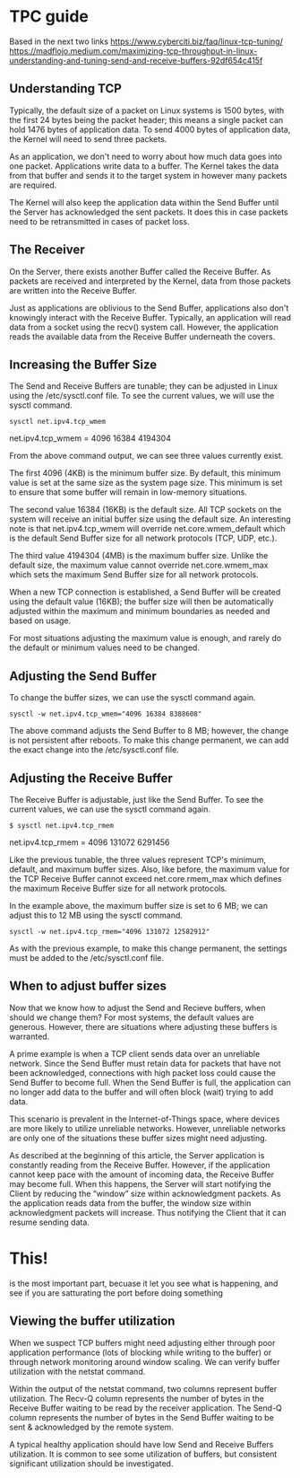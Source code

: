# TPC guide
Based in the next two links
https://www.cyberciti.biz/faq/linux-tcp-tuning/
https://madflojo.medium.com/maximizing-tcp-throughput-in-linux-understanding-and-tuning-send-and-receive-buffers-92df654c415f

## Understanding TCP

Typically, the default size of a packet on Linux systems is 1500 bytes, with the first 24 bytes being the packet header; this means a single packet can hold 1476 bytes of application data. To send 4000 bytes of application data, the Kernel will need to send three packets.

As an application, we don't need to worry about how much data goes into one packet. Applications write data to a buffer. The Kernel takes the data from that buffer and sends it to the target system in however many packets are required.

The Kernel will also keep the application data within the Send Buffer until the Server has acknowledged the sent packets. It does this in case packets need to be retransmitted in cases of packet loss.

## The Receiver

On the Server, there exists another Buffer called the Receive Buffer. As packets are received and interpreted by the Kernel, data from those packets are written into the Receive Buffer.

Just as applications are oblivious to the Send Buffer, applications also don't knowingly interact with the Receive Buffer. Typically, an application will read data from a socket using the recv() system call. However, the application reads the available data from the Receive Buffer underneath the covers.

## Increasing the Buffer Size

The Send and Receive Buffers are tunable; they can be adjusted in Linux using the /etc/sysctl.conf file. To see the current values, we will use the sysctl command.

`sysctl net.ipv4.tcp_wmem`

net.ipv4.tcp_wmem = 4096 16384 4194304

From the above command output, we can see three values currently exist.

The first 4096 (4KB) is the minimum buffer size. By default, this minimum value is set at the same size as the system page size. This minimum is set to ensure that some buffer will remain in low-memory situations.

The second value 16384 (16KB) is the default size. All TCP sockets on the system will receive an initial buffer size using the default size. An interesting note is that net.ipv4.tcp_wmem will override net.core.wmem_default which is the default Send Buffer size for all network protocols (TCP, UDP, etc.).

The third value 4194304 (4MB) is the maximum buffer size. Unlike the default size, the maximum value cannot override net.core.wmem_max which sets the maximum Send Buffer size for all network protocols.

When a new TCP connection is established, a Send Buffer will be created using the default value (16KB); the buffer size will then be automatically adjusted within the maximum and minimum boundaries as needed and based on usage.

For most situations adjusting the maximum value is enough, and rarely do the default or minimum values need to be changed.

## Adjusting the Send Buffer

To change the buffer sizes, we can use the sysctl command again.

`sysctl -w net.ipv4.tcp_wmem="4096 16384 8388608"`

The above command adjusts the Send Buffer to 8 MB; however, the change is not persistent after reboots. To make this change permanent, we can add the exact change into the /etc/sysctl.conf file.

## Adjusting the Receive Buffer

The Receive Buffer is adjustable, just like the Send Buffer. To see the current values, we can use the sysctl command again.

`$ sysctl net.ipv4.tcp_rmem`

net.ipv4.tcp_rmem = 4096 131072 6291456

Like the previous tunable, the three values represent TCP's minimum, default, and maximum buffer sizes. Also, like before, the maximum value for the TCP Receive Buffer cannot exceed net.core.rmem_max which defines the maximum Receive Buffer size for all network protocols.

In the example above, the maximum buffer size is set to 6 MB; we can adjust this to 12 MB using the sysctl command.

`sysctl -w net.ipv4.tcp_rmem="4096 131072 12582912"`

As with the previous example, to make this change permanent, the settings must be added to the /etc/sysctl.conf file.

## When to adjust buffer sizes

Now that we know how to adjust the Send and Recieve buffers, when should we change them? For most systems, the default values are generous. However, there are situations where adjusting these buffers is warranted.

A prime example is when a TCP client sends data over an unreliable network. Since the Send Buffer must retain data for packets that have not been acknowledged, connections with high packet loss could cause the Send Buffer to become full. When the Send Buffer is full, the application can no longer add data to the buffer and will often block (wait) trying to add data.

This scenario is prevalent in the Internet-of-Things space, where devices are more likely to utilize unreliable networks. However, unreliable networks are only one of the situations these buffer sizes might need adjusting.

As described at the beginning of this article, the Server application is constantly reading from the Receive Buffer. However, if the application cannot keep pace with the amount of incoming data, the Receive Buffer may become full. When this happens, the Server will start notifying the Client by reducing the “window” size within acknowledgment packets. As the application reads data from the buffer, the window size within acknowledgment packets will increase. Thus notifying the Client that it can resume sending data.

# This!

is the most important part, becuase it let you see what is happening, 
and see if you are satturating the port before doing something

## Viewing the buffer utilization

When we suspect TCP buffers might need adjusting either through poor application performance (lots of blocking while writing to the buffer) or through network monitoring around window scaling. We can verify buffer utilization with the netstat command.

Within the output of the netstat command, two columns represent buffer utilization. The Recv-Q column represents the number of bytes in the Receive Buffer waiting to be read by the receiver application. The Send-Q column represents the number of bytes in the Send Buffer waiting to be sent & acknowledged by the remote system.

A typical healthy application should have low Send and Receive Buffers utilization. It is common to see some utilization of buffers, but consistent significant utilization should be investigated.